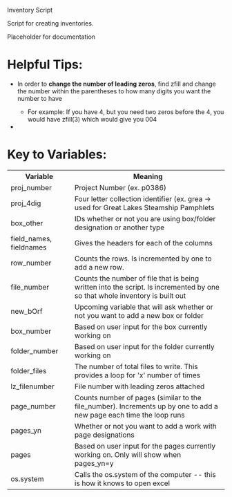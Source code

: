 Inventory Script

Script for creating inventories.  

Placeholder for documentation



<body>
    <div>
        <h1>Helpful Tips:</h1>
        <ul>
            <li>In order to <strong>change the number of leading zeros</strong>, find zfill and change the number within the parentheses to how many digits you want the number to have</li>
            <ul>
                <li>For example: If you have 4, but you need two zeros before the 4, you would have zfill(3) which would give you 004 </li>
            </ul>
            <li></li>
        </ul>
    </div>
    <div> 
        <h1>Key to Variables:</h1>
        <table>
            <colgroup>
                <col />
                <col />
            </colgroup>
            <tr>
            <th>Variable</th>
            <th>Meaning</th>
            </tr>
                <tr>
                    <td>proj_number</td>
                    <td>Project Number (ex. p0386)</td>
                </tr>
                <tr>
                    <td>proj_4dig</td>
                    <td>Four letter collection identifier (ex. grea -> used for Great Lakes Steamship Pamphlets</td>
                </tr>
                <tr>
                    <td>box_other</td>
                    <td>IDs whether or not you are using box/folder designation or another type</td>
                </tr>
                <tr>
                    <td>field_names, fieldnames</td>
                    <td>Gives the headers for each of the columns</td>
                </tr>
                <tr>
                    <td>row_number</td>
                    <td>Counts the rows. Is incremented by one to add a new row.</td>
                </tr>
                <tr>
                    <td>file_number</td>
                    <td>Counts the number of file that is being written into the script. Is incremented by one so that whole inventory is built out</td>
                </tr>
                <tr>
                    <td>new_bOrf</td>
                    <td>Upcoming variable that will ask whether or not you want to add a new box or folder</td>      
                </tr>
                <tr>
                    <td>box_number</td>
                    <td>Based on user input for the box currently working on</td>
                </tr>
                <tr>
                    <td>folder_number</td>
                    <td>Based on user input for the folder currently working on</td>
                </tr>
                <tr>
                    <td>
                        folder_files
                    </td>
                    <td>
                        The number of total files to write. This provides a loop for 'x' number of times
                    </td>
                </tr>
                <tr>
                    <td>
                        lz_filenumber
                    </td>
                    <td>
                        File number with leading zeros attached
                    </td>
                </tr>
                <tr>
                    <td>page_number</td>
                    <td>Counts number of pages (similar to the file_number). Increments up by one to add a new page each time the loop runs</td>
                </tr>
                <tr>
                    <td>pages_yn</td>
                    <td>Whether or not you want to add a work with page designations</td>
                </tr>
                <tr>
                    <td>pages</td>
                    <td>Based on user input for the pages currently working on. Only will show when pages_yn=y </td>
                </tr>
                <tr>
                    <td>os.system</td>
                    <td>Calls the os.system of the computer -- this is how it knows to open excel</td>
                </tr>
        </table>
    </div>
</body>

<!-- 

<tr>
    <td></td>
    <td></td>
</tr>
    
-->